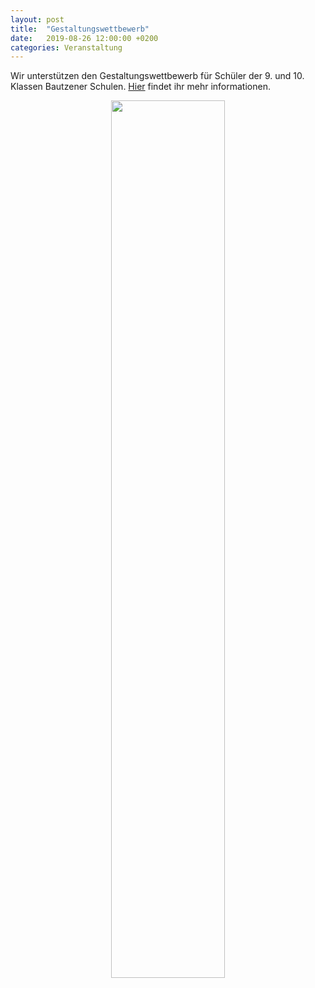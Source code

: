 ```yaml
---
layout: post
title:  "Gestaltungswettbewerb"
date:   2019-08-26 12:00:00 +0200
categories: Veranstaltung
---
```


Wir unterstützen den Gestaltungswettbewerb für Schüler der 9. und 10. Klassen Bautzener Schulen. <a href="/lichterbogen.html">Hier</a> findet ihr mehr informationen.


<p style="text-align:center;">
<a href="/lichterbogen.html">
<img src='{{ site.baseurl }}/images/Lichterbogen/Lichterbogen_rendered.png' width="60%">
</a>
</p>
